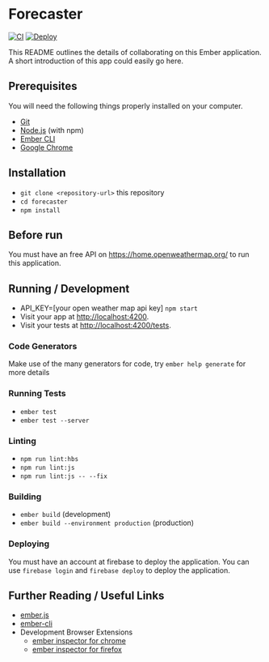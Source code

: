 # Forecaster

[![CI](https://github.com/maxmaccari/forecaster/workflows/CI/badge.svg)](https://github.com/maxmaccari/forecaster/actions?query=workflow%3ACI)
[![Deploy](https://github.com/maxmaccari/forecaster/workflows/Deploy/badge.svg)](https://github.com/maxmaccari/forecaster/actions?query=workflow%3ADeploy)

This README outlines the details of collaborating on this Ember application.
A short introduction of this app could easily go here.

## Prerequisites

You will need the following things properly installed on your computer.

- [Git](https://git-scm.com/)
- [Node.js](https://nodejs.org/) (with npm)
- [Ember CLI](https://ember-cli.com/)
- [Google Chrome](https://google.com/chrome/)

## Installation

- `git clone <repository-url>` this repository
- `cd forecaster`
- `npm install`

## Before run

You must have an free API on https://home.openweathermap.org/ to run this application.

## Running / Development

- API_KEY=[your open weather map api key] `npm start`
- Visit your app at [http://localhost:4200](http://localhost:4200).
- Visit your tests at [http://localhost:4200/tests](http://localhost:4200/tests).

### Code Generators

Make use of the many generators for code, try `ember help generate` for more details

### Running Tests

- `ember test`
- `ember test --server`

### Linting

- `npm run lint:hbs`
- `npm run lint:js`
- `npm run lint:js -- --fix`

### Building

- `ember build` (development)
- `ember build --environment production` (production)

### Deploying

You must have an account at firebase to deploy the application.
You can use `firebase login` and `firebase deploy` to deploy the application.

## Further Reading / Useful Links

- [ember.js](https://emberjs.com/)
- [ember-cli](https://ember-cli.com/)
- Development Browser Extensions
  - [ember inspector for chrome](https://chrome.google.com/webstore/detail/ember-inspector/bmdblncegkenkacieihfhpjfppoconhi)
  - [ember inspector for firefox](https://addons.mozilla.org/en-US/firefox/addon/ember-inspector/)
